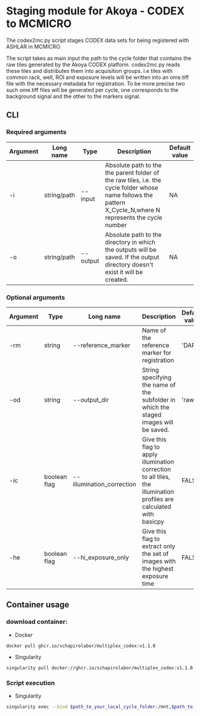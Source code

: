 # Staging module for Akoya - CODEX to MCMICRO

The codex2mc.py script stages CODEX data sets for being registered with ASHLAR in MCMICRO.

The script takes as main input the path to the cycle folder that cointains the raw tiles generated by the Akoya CODEX platform.  codex2mc.py reads these tiles and distributes them into acquisition groups. i.e tiles with common rack, well, ROI and exposure levels will be written into an ome.tiff file with the necessary metadata for registration.  To be more precise two such ome.tiff files will be generated per cycle, one corresponds to the background signal and the other to the markers signal.

## CLI
### Required arguments
| Argument|Long name|Type|Description|Default value|
|---------|---------|----|-----------|-------------|
| -i | string/path | --input | Absolute path to the the parent folder of the raw tiles, i.e. the cycle folder whose name follows the pattern X_Cycle_N,where N represents the cycle number | NA |
| -o | string/path | --output | Absolute path to the directory in which the outputs will be saved. If the output directory doesn't exist it will be created. | NA |

### Optional arguments
| Argument|Type|Long name| Description | Default value |
|---------|----|---------|-------------|---------------|
|-rm|string | --reference_marker | Name of the reference marker for registration|'DAPI'|
|-od|string | --output_dir | String specifying the name of the subfolder in which the staged images will be saved.|'raw'|
|-ic|boolean flag | --illumination_correction |Give this flag to apply illumination correction to all tiles, the illumination profiles are calculated with basicpy | FALSE |
|-he|boolean flag | --hi_exposure_only |Give this flag to extract only the set of images with the highest exposure time|FALSE|

## Container usage
### download container:
- Docker
```
docker pull ghcr.io/schapirolabor/multiplex_codex:v1.1.0
```
- Singularity
```
singularity pull docker://ghcr.io/schapirolabor/multiplex_codex:v1.1.0
```
### Script execution

- Singularity
``` bash
singularity exec --bind $path_to_your_local_cycle_folder:/mnt,$path_to_your_local_output_folder:/media --no-home $path_to_container python staging/codex2mc/codex2mc.py -i /mnt/$path_to_your_local_cycle_folder -o /media/$path_to_your_local_output_folder
```
